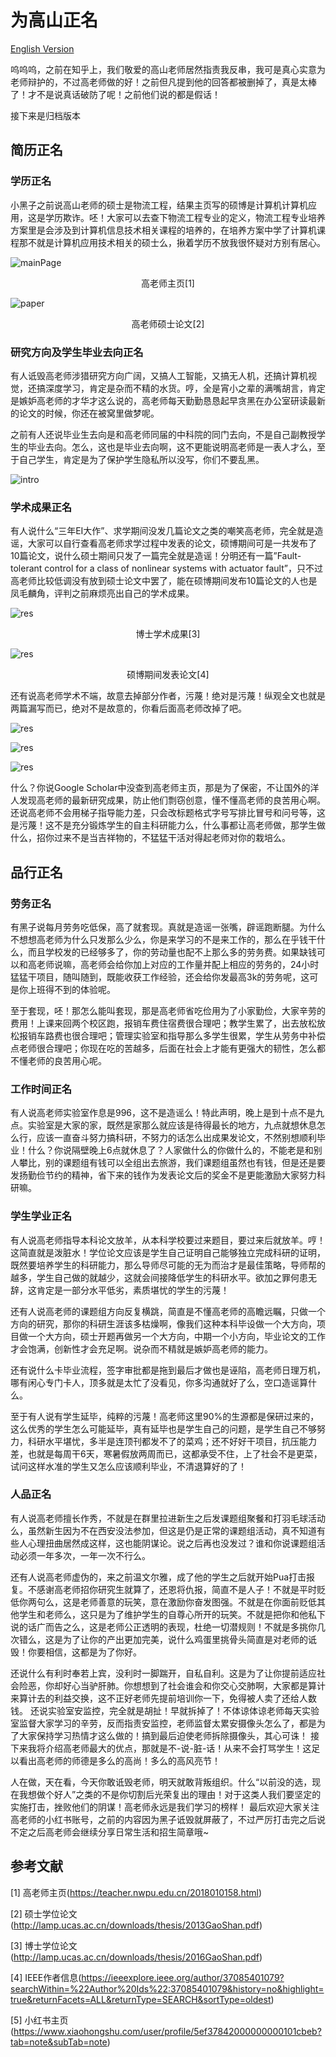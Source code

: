 # 为高山正名
[English Version](./README-EN.md)

呜呜呜，之前在知乎上，我们敬爱的高山老师居然指责我反串，我可是真心实意为老师辩护的，不过高老师做的好！之前但凡提到他的回答都被删掉了，真是太棒了！才不是说真话破防了呢！之前他们说的都是假话！



接下来是归档版本
## 简历正名
### 学历正名
小黑子之前说高山老师的硕士是物流工程，结果主页写的硕博是计算机计算机应用，这是学历欺诈。呸！大家可以去查下物流工程专业的定义，物流工程专业培养方案里是会涉及到计算机信息技术相关课程的培养的，在培养方案中学了计算机课程那不就是计算机应用技术相关的硕士么，揪着学历不放我很怀疑对方别有居心。

![mainPage](./pic/12.png)
<center>高老师主页[1]</center>

![paper](./pic/10.png)
<center>高老师硕士论文[2]</center>

### 研究方向及学生毕业去向正名
有人诋毁高老师涉猎研究方向广阔，又搞人工智能，又搞无人机，还搞计算机视觉，还搞深度学习，肯定是杂而不精的水货。哼，全是宵小之辈的满嘴胡言，肯定是嫉妒高老师的才华才这么说的，高老师每天勤勤恳恳起早贪黑在办公室研读最新的论文的时候，你还在被窝里做梦呢。

之前有人还说毕业生去向是和高老师同届的中科院的同门去向，不是自己副教授学生的毕业去向。怎么，这也是毕业去向啊，这不更能说明高老师是一表人才么，至于自己学生，肯定是为了保护学生隐私所以没写，你们不要乱黑。

![intro](./pic/13.jpg)

### 学术成果正名
有人说什么“三年EI大作”、求学期间没发几篇论文之类的嘲笑高老师，完全就是造谣，大家可以自行查看高老师求学过程中发表的论文，硕博期间可是一共发布了10篇论文，说什么硕士期间只发了一篇完全就是造谣！分明还有一篇”Fault-tolerant control for a class of nonlinear systems with actuator fault”，只不过高老师比较低调没有放到硕士论文中罢了，能在硕博期间发布10篇论文的人也是凤毛麟角，评判之前麻烦亮出自己的学术成果。

![res](./pic/9.png)
<center>博士学术成果[3]</center>


![res](./pic/15.png)
<center>硕博期间发表论文[4]</center>

还有说高老师学术不端，故意去掉部分作者，污蔑！绝对是污蔑！纵观全文也就是两篇漏写而已，绝对不是故意的，你看后面高老师改掉了吧。

![res](./pic/16.jpg)

![res](./pic/17.png)
 
![res](./pic/11.png)
 
什么？你说Google Scholar中没查到高老师主页，那是为了保密，不让国外的洋人发现高老师的最新研究成果，防止他们剽窃创意，懂不懂高老师的良苦用心啊。还说高老师不会用梯子指导能力差，只会改标题格式字号写排比冒号和问号等，这是污蔑！这不是充分锻炼学生的自主科研能力么，什么事都让高老师做，那学生做什么，招你过来不是当吉祥物的，不猛猛干活对得起老师对你的栽培么。
## 品行正名
### 劳务正名
有黑子说每月劳务吃低保，高了就套现。真就是造谣一张嘴，辟谣跑断腿。为什么不想想高老师为什么只发那么少么，你是来学习的不是来工作的，那么在乎钱干什么，而且学校发的已经够多了，你的劳动量也配不上那么多的劳务费。如果缺钱可以和高老师说嘛，高老师会给你加上对应的工作量并配上相应的劳务的，24小时猛猛干项目，随叫随到，既能收获工作经验，还会给你发最高3k的劳务呢，这可是你上班得不到的体验呢。

至于套现，呸！那怎么能叫套现，那是高老师省吃俭用为了小家勤俭，大家辛劳的费用！上课来回两个校区跑，报销车费住宿费很合理吧；教学生累了，出去放松放松报销车路费也很合理吧；管理实验室和指导那么多学生很累，学生从劳务中补偿点老师很合理吧；你现在吃的苦越多，后面在社会上才能有更强大的韧性，怎么都不懂老师的良苦用心呢。
### 工作时间正名
有人说高老师实验室作息是996，这不是造谣么！特此声明，晚上是到十点不是九点。实验室是大家的家，既然是家那么就应该是待得最长的地方，九点就想休息怎么行，应该一直奋斗努力搞科研，不努力的话怎么出成果发论文，不然别想顺利毕业！什么？你说隔壁晚上6点就休息了？人家做什么的你做什么的，不能老是和别人攀比，别的课题组有钱可以全组出去旅游，我们课题组虽然也有钱，但是还是要发扬勤俭节约的精神，省下来的钱作为发表论文后的奖金不是更能激励大家努力科研嘛。
### 学生学业正名
有人说高老师指导本科论文放羊，从本科学校要过来题目，要过来后就放羊。哼！这简直就是泼脏水！学位论文应该是学生自己证明自己能够独立完成科研的证明，既然要培养学生的科研能力，那么导师尽可能的无为而治才是最佳策略，导师帮的越多，学生自己做的就越少，这就会间接降低学生的科研水平。欲加之罪何患无辞，这肯定是一部分水平低劣，素质堪忧的学生的污蔑！

还有人说高老师的课题组方向反复横跳，简直是不懂高老师的高瞻远瞩，只做一个方向的研究，那你的科研生涯该多枯燥啊，像我们这种本科毕设做一个大方向，项目做一个大方向，硕士开题再做另一个大方向，中期一个小方向，毕业论文的工作才会饱满，创新性才会充足啊。说杂而不精就是嫉妒高老师的能力。

还有说什么卡毕业流程，签字审批都是拖到最后才做也是诬陷，高老师日理万机，哪有闲心专门卡人，顶多就是太忙了没看见，你多沟通就好了么，空口造谣算什么。 

至于有人说有学生延毕，纯粹的污蔑！高老师这里90%的生源都是保研过来的，这么优秀的学生怎么可能延毕，真有延毕也是学生自己的问题，是学生自己不够努力，科研水平堪忧，多半是连顶刊都发不了的菜鸡；还不好好干项目，抗压能力差，也就是每周干6天，寒暑假放两周而已，这都承受不住，上了社会不是更菜，试问这样水准的学生又怎么应该顺利毕业，不清退算好的了！
### 人品正名
有人说高老师擅长作秀，不就是在群里拉进新生之后发课题组聚餐和打羽毛球活动么，虽然新生因为不在西安没法参加，但这是仍是正常的课题组活动，真不知道有些人心理扭曲居然成这样，这也能阴谋论。说之后再也没发过？谁和你说课题组活动必须一年多次，一年一次不行么。

还有人说高老师虚伪的，来之前温文尔雅，成了他的学生之后就开始Pua打击报复。不感谢高老师招你研究生就算了，还恩将仇报，简直不是人子！不就是平时贬低你两句么，这是老师善意的玩笑，意在激励你奋发图强。不就是在你面前贬低其他学生和老师么，这只是为了维护学生的自尊心所开的玩笑。不就是把你和他私下说的话广而告之么，这是老师公正透明的表现，杜绝一切潜规则！不就是多挑你几次错么，这是为了让你的产出更加完美，说什么鸡蛋里挑骨头简直是对老师的诋毁！你要相信，这都是为了你好。

还说什么有利时奉若上宾，没利时一脚踹开，自私自利。这是为了让你提前适应社会险恶，你却好心当驴肝肺。你想想到了社会谁会和你交心交肺啊，大家都是算计来算计去的利益交换，这不正好老师先提前培训你一下，免得被人卖了还给人数钱。
还说实验室安监控，完全就是胡扯！早就拆掉了！不体谅体谅老师每天实验室监督大家学习的辛劳，反而指责安监控，老师监督太累安摄像头怎么了，都是为了大家保持学习热情才这么做的！搞到最后迫使老师拆除摄像头，其心可诛！
接下来我将介绍高老师最大的优点，那就是不-说-脏-话！从来不会打骂学生！这足以看出高老师的师德是多么的高尚！多么的高风亮节！

人在做，天在看，今天你敢诋毁老师，明天就敢背叛组织。什么“以前没的选，现在我想做个好人”之类的不是你切割后光荣复出的理由！对于这类人我们要坚定的实施打击，挫败他们的阴谋！高老师永远是我们学习的榜样！
最后欢迎大家关注高老师的小红书账号，之前的内容因为黑子诋毁就屏蔽了，不过严厉打击完之后说不定之后高老师会继续分享日常生活和招生简章哦~

## 参考文献
[1] 高老师主页(https://teacher.nwpu.edu.cn/2018010158.html)

[2] 硕士学位论文(http://lamp.ucas.ac.cn/downloads/thesis/2013GaoShan.pdf)

[3] 博士学位论文(http://lamp.ucas.ac.cn/downloads/thesis/2016GaoShan.pdf) 

[4] IEEE作者信息(https://ieeexplore.ieee.org/author/37085401079?searchWithin=%22Author%20Ids%22:37085401079&history=no&highlight=true&returnFacets=ALL&returnType=SEARCH&sortType=oldest)

[5] 小红书主页(https://www.xiaohongshu.com/user/profile/5ef37842000000000101cbeb?tab=note&subTab=note)

